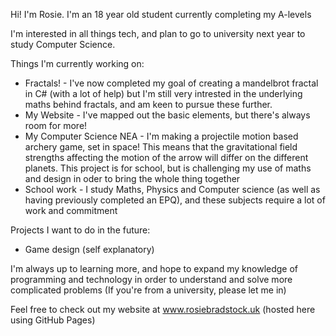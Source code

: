 Hi! I'm Rosie. I'm an 18 year old student currently completing my A-levels

I'm interested in all things tech, and plan to go to university next year to study Computer Science.

Things I'm currently working on:
-  Fractals! - I've now completed my goal of creating a mandelbrot fractal in C# (with a lot of help) but I'm still very intrested in the underlying maths behind fractals, and am keen to pursue these further.
-  My Website - I've mapped out the basic elements, but there's always room for more!
-  My Computer Science NEA - I'm making a projectile motion based archery game, set in space! This means that the gravitational field strengths affecting the motion of the arrow will differ on the different planets. This project is for school, but is challenging my use of maths and design in oder to bring the whole thing together
-  School work - I study Maths, Physics and Computer science (as well as having previously completed an EPQ), and these subjects require a lot of work and commitment

Projects I want to do in the future:
- Game design (self explanatory)

I'm always up to learning more, and hope to expand my knowledge of programming and technology in order to understand and solve more complicated problems (If you're from a university, please let me in)
  
Feel free to check out my website at www.rosiebradstock.uk (hosted here using GitHub Pages)

